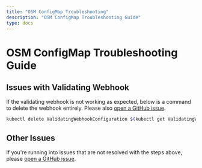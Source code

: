```yaml
---
title: "OSM ConfigMap Troubleshooting"
description: "OSM ConfigMap Troubleshooting Guide"
type: docs
---
```


# OSM ConfigMap Troubleshooting Guide

## Issues with Validating Webhook
If the validating webhook is not working as expected, below is a command to delete the webhook entirely. Please also [open a GitHub issue](https://github.com/openservicemesh/osm/issues).
```bash
kubectl delete ValidatingWebhookConfiguration $(kubectl get ValidatingWebhookConfigurations --no-headers | grep osm | awk '{print $1}' | grep -E '^osm')
```

## Other Issues
If you're running into issues that are not resolved with the steps above, please [open a GitHub issue](https://github.com/openservicemesh/osm/issues).

